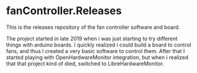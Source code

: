 # fanController.Releases
This is the releases repository of the fan controller software and board.

The project started in late 2019 when i was just starting to try different things with arduino boards. I quickly realized i could build a board to control fans, and thus I created a very basic software to control them. After that I started playing with OpenHardwareMonitor integration, but when i realized that that project kind of died, switched to LibreHardwareMonitor.

